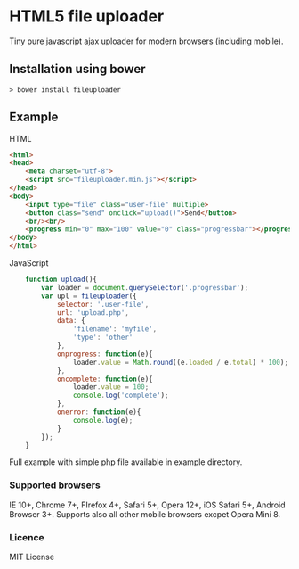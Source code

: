 # HTML5 file uploader

Tiny pure javascript ajax uploader for modern browsers (including mobile).

## Installation using bower

```shell
> bower install fileuploader
```

## Example

HTML
```HTML
<html>
<head>
	<meta charset="utf-8">
	<script src="fileuploader.min.js"></script>
</head>
<body>
	<input type="file" class="user-file" multiple>
	<button class="send" onclick="upload()">Send</button>
	<br/><br/>
	<progress min="0" max="100" value="0" class="progressbar"></progress>
</body>
</html>
```

JavaScript

```javascript
	function upload(){
		var loader = document.querySelector('.progressbar');
		var upl = fileuploader({
			selector: '.user-file',
			url: 'upload.php',
			data: {
				'filename': 'myfile',
				'type': 'other'
			},
			onprogress: function(e){
				loader.value = Math.round((e.loaded / e.total) * 100);
			},
			oncomplete: function(e){
				loader.value = 100;
				console.log('complete');
			},
			onerror: function(e){
				console.log(e);
			}
		});
	}
```

Full example with simple php file available in example directory.

### Supported browsers
IE 10+, Chrome 7+, FIrefox 4+, Safari 5+, Opera 12+, iOS Safari 5+, Android Browser 3+. Supports also all other mobile browsers excpet Opera Mini 8.


### Licence
MIT License